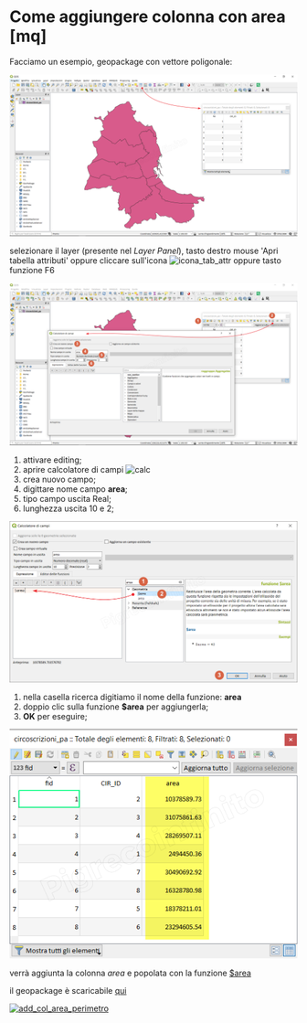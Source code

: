 # Come aggiungere colonna con area [mq]

Facciamo un esempio, geopackage con vettore poligonale:

![](../img/esempi/add_col_area/add_col_a1.png)

selezionare il layer (presente nel _Layer Panel_), tasto destro mouse 'Apri tabella attributi' oppure cliccare sull'icona ![icona_tab_attr](https://docs.qgis.org/2.18/it/_images/mActionOpenTable.png) oppure tasto funzione F6

![](../img/esempi/add_col_area/add_col_a2.png)

1. attivare editing;
2. aprire calcolatore di campi ![calc](https://docs.qgis.org/testing/en/_images/mActionCalculateField.png)
3. crea nuovo campo;
4. digittare nome campo **area**;
5. tipo campo uscita Real;
6. lunghezza uscita 10 e 2;

![](../img/esempi/add_col_area/add_col_a3.png)

1. nella casella ricerca digitiamo il nome della funzione: **area**
2. doppio clic sulla funzione **\$area** per aggiungerla;
3. **OK** per eseguire;

![](../img/esempi/add_col_area/add_col_a4.png)

verrà aggiunta la colonna _area_ e popolata con la funzione [\$area](../gr_funzioni/geometria/$area.html)

il geopackage è scaricabile [qui](https://github.com/gbvitrano/HfcQGIS/blob/master/esempi/dati_esempi.zip?raw=true)

[![add_col_area_perimetro](https://img.youtube.com/vi/pKh0UErx6GE/0.jpg)](https://www.youtube.com/watch?v=IymSgXmbAFM&list=PLqDFjeQq7NBjz5PWb66PNUqMgN1fce4cu&index "add_col_area_perimetro")

